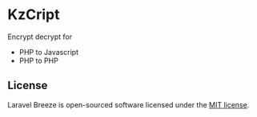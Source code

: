 # KzCript
Encrypt decrypt for
- PHP to Javascript
- PHP to PHP

## License

Laravel Breeze is open-sourced software licensed under the [MIT license](LICENSE.md).
